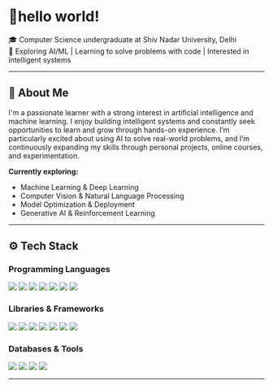 # 👋hello world!

🎓 Computer Science undergraduate at Shiv Nadar University, Delhi  
🚀 Exploring AI/ML | Learning to solve problems with code | Interested in intelligent systems

---

## 🌟 About Me

I'm a passionate learner with a strong interest in artificial intelligence and machine learning. I enjoy building intelligent systems and constantly seek opportunities to learn and grow through hands-on experience. I’m particularly excited about using AI to solve real-world problems, and I’m continuously expanding my skills through personal projects, online courses, and experimentation.

**Currently exploring:**
- Machine Learning & Deep Learning  
- Computer Vision & Natural Language Processing  
- Model Optimization & Deployment  
- Generative AI & Reinforcement Learning  

---

## ⚙️ Tech Stack

### Programming Languages  
<p align="left">
  <img src="https://img.shields.io/badge/Python-3776AB?style=flat&logo=python&logoColor=white" />
  <img src="https://img.shields.io/badge/C-00599C?style=flat&logo=c&logoColor=white" />
  <img src="https://img.shields.io/badge/C++-00599C?style=flat&logo=c%2B%2B&logoColor=white" />
  <img src="https://img.shields.io/badge/Java-007396?style=flat&logo=java&logoColor=white" />
  <img src="https://img.shields.io/badge/JavaScript-F7DF1E?style=flat&logo=javascript&logoColor=black" />
  <img src="https://img.shields.io/badge/HTML5-E34F26?style=flat&logo=html5&logoColor=white" />
  <img src="https://img.shields.io/badge/CSS3-1572B6?style=flat&logo=css3&logoColor=white" />
</p>

### Libraries & Frameworks  
<p align="left">
  <img src="https://img.shields.io/badge/TensorFlow-FF6F00?style=flat&logo=tensorflow&logoColor=white" />
  <img src="https://img.shields.io/badge/PyTorch-EE4C2C?style=flat&logo=pytorch&logoColor=white" />
  <img src="https://img.shields.io/badge/Scikit--learn-F7931E?style=flat&logo=scikit-learn&logoColor=white" />
  <img src="https://img.shields.io/badge/NumPy-013243?style=flat&logo=numpy&logoColor=white" />
  <img src="https://img.shields.io/badge/Pandas-150458?style=flat&logo=pandas&logoColor=white" />
  <img src="https://img.shields.io/badge/OpenCV-5C3EE8?style=flat&logo=opencv&logoColor=white" />
  <img src="https://img.shields.io/badge/Django-092E20?style=flat&logo=django&logoColor=white" />
</p>

### Databases & Tools  
<p align="left">
  <img src="https://img.shields.io/badge/PostgreSQL-336791?style=flat&logo=postgresql&logoColor=white" />
  <img src="https://img.shields.io/badge/SQL-4479A1?style=flat&logo=sqlite&logoColor=white" />
  <img src="https://img.shields.io/badge/AJAX-000000?style=flat&logoColor=white" />
  <img src="https://img.shields.io/badge/JSON-000000?style=flat&logo=json&logoColor=white" />
</p>

---
